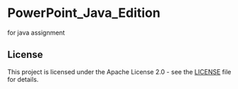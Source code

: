 # PowerPoint_Java_Edition
for java assignment

## License
This project is licensed under the Apache License 2.0 - see the [LICENSE](LICENSE) file for details.
